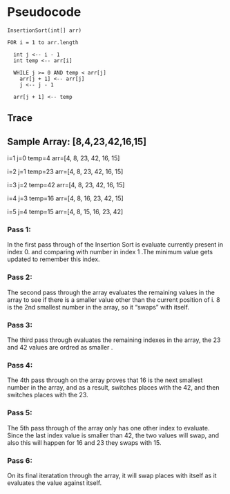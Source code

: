 # Pseudocode

    InsertionSort(int[] arr)

    FOR i = 1 to arr.length

      int j <-- i - 1
      int temp <-- arr[i]

      WHILE j >= 0 AND temp < arr[j]
        arr[j + 1] <-- arr[j]
        j <-- j - 1

      arr[j + 1] <-- temp


## Trace

## Sample Array: [8,4,23,42,16,15]

i=1   j=0   temp=4   arr=[4, 8, 23, 42, 16, 15]

i=2   j=1   temp=23  arr=[4, 8, 23, 42, 16, 15]

i=3   j=2   temp=42  arr=[4, 8, 23, 42, 16, 15]

i=4   j=3   temp=16  arr=[4, 8, 16, 23, 42, 15]

i=5   j=4   temp=15  arr=[4, 8, 15, 16, 23, 42]



### Pass 1:

In the first pass through of the Insertion Sort is evaluate currently present in index 0. and comparing with number in index 1 .The minimum value gets updated to remember this index.

### Pass 2:

The second pass through the array evaluates the remaining values in the array to see if there is a smaller value other than the current position of i. 8 is the 2nd smallest number in the array, so it “swaps” with itself.

### Pass 3:

The third pass through evaluates the remaining indexes in the array, the 23 and 42 values are ordred as smaller .

### Pass 4:

The 4th pass through on the array proves that 16 is the next smallest number in the array, and as a result, switches places with the 42, and then switches places with the 23.

### Pass 5:

The 5th pass through of the array only has one other index to evaluate. Since the last index value is smaller than 42, the two values will swap, and also this will happen for 16 and 23 they swaps with 15.

### Pass 6:

On its final iteratation through the array, it will swap places with itself as it evaluates the value against itself.
